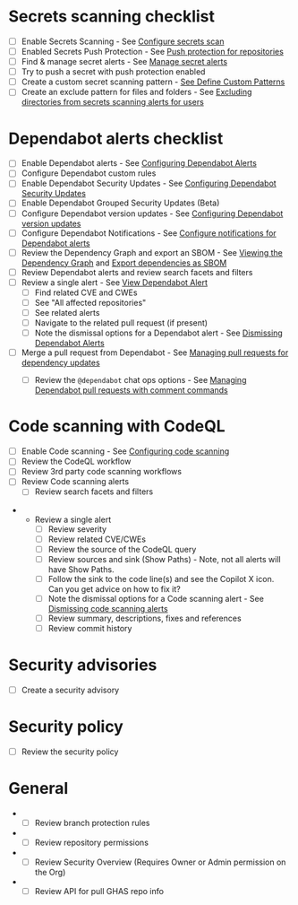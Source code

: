 # Secrets scanning checklist

* [ ] Enable Secrets Scanning - See [Configure secrets scan](https://docs.github.com/en/enterprise-cloud@latest/code-security/secret-scanning/configuring-secret-scanning-for-your-repositories)
* [ ] Enabled Secrets Push Protection - See [Push protection for repositories](https://docs.github.com/en/enterprise-cloud@latest/code-security/secret-scanning/push-protection-for-repositories-and-organizations)
* [ ] Find & manage secret alerts - See [Manage secret alerts](https://docs.github.com/en/enterprise-cloud@latest/code-security/secret-scanning/managing-alerts-from-secret-scanning)
* [ ] Try to push a secret with push protection enabled
* [ ] Create a custom secret scanning pattern - [See Define Custom Patterns](https://docs.github.com/en/enterprise-cloud@latest/code-security/secret-scanning/defining-custom-patterns-for-secret-scanning)
* [ ] Create an exclude pattern for files and folders - See [Excluding directories from secrets scanning alerts for users](https://docs.github.com/en/enterprise-cloud@latest/code-security/secret-scanning/configuring-secret-scanning-for-your-repositories#excluding-directories-from-secret-scanning-alerts-for-users)

# Dependabot alerts checklist

* [ ] Enable Dependabot alerts - See [Configuring Dependabot Alerts](https://docs.github.com/en/enterprise-cloud@latest/code-security/dependabot/dependabot-alerts/configuring-dependabot-alerts)
* [ ] Configure Dependabot custom rules
* [ ] Enable Dependabot Security Updates - See [Configuring Dependabot Security Updates](https://docs.github.com/en/enterprise-cloud@latest/code-security/dependabot/dependabot-security-updates/configuring-dependabot-security-updates)
* [ ] Enable Dependabot Grouped Security Updates (Beta)
* [ ] Configure Dependabot version updates - See [Configuring Dependabot version updates](https://docs.github.com/en/enterprise-cloud@latest/code-security/dependabot/dependabot-version-updates/configuring-dependabot-version-updates)
* [ ] Configure Dependabot Notifications - See [Configure notifications for Dependabot alerts](https://docs.github.com/en/enterprise-cloud@latest/code-security/dependabot/dependabot-alerts/configuring-notifications-for-dependabot-alerts)
* [ ] Review the Dependency Graph and export an SBOM - See [Viewing the Dependency Graph](https://docs.github.com/en/enterprise-cloud@latest/code-security/supply-chain-security/understanding-your-software-supply-chain/exploring-the-dependencies-of-a-repository#viewing-the-dependency-graph) and [Export dependencies as SBOM](https://docs.github.com/en/enterprise-cloud@latest/code-security/supply-chain-security/understanding-your-software-supply-chain/exporting-a-software-bill-of-materials-for-your-repository)
* [ ] Review Dependabot alerts and review search facets and filters
* [ ] Review a single alert - See [View Dependabot Alert](https://docs.github.com/en/enterprise-cloud@latest/code-security/dependabot/dependabot-alerts/viewing-and-updating-dependabot-alerts)
    - [ ] Find related CVE and CWEs
    - [ ] See "All affected repositories"
    - [ ] See related alerts
    - [ ]  Navigate to the related pull request (if present)
    - [ ] Note the dismissal options for a Dependabot alert - See [Dismissing Dependabot Alerts](https://docs.github.com/en/enterprise-cloud@latest/code-security/dependabot/dependabot-alerts/viewing-and-updating-dependabot-alerts#dismissing-dependabot-alerts)
* [ ] Merge a pull request from Dependabot - See [Managing pull requests for dependency updates](https://docs.github.com/en/enterprise-cloud@latest/code-security/dependabot/working-with-dependabot/managing-pull-requests-for-dependency-updates)
    - [ ]  Review the `@dependabot` chat ops options - See [Managing Dependabot pull requests with comment commands](https://docs.github.com/en/enterprise-cloud@latest/code-security/dependabot/working-with-dependabot/managing-pull-requests-for-dependency-updates#managing-dependabot-pull-requests-with-comment-commands)


# Code scanning with CodeQL

* [ ] Enable Code scanning - See [Configuring code scanning](https://docs.github.com/en/enterprise-cloud@latest/code-security/code-scanning/enabling-code-scanning/configuring-default-setup-for-code-scanning)
* [ ] Review the CodeQL workflow
* [ ] Review 3rd party code scanning workflows
* [ ] Review Code scanning alerts
    - [ ] Review search facets and filters
* - Review a single alert
    - [ ] Review severity
    - [ ] Review related CVE/CWEs
    - [ ] Review the source of the CodeQL query
    - [ ] Review sources and sink (Show Paths) - Note, not all alerts will have Show Paths.
    - [ ] Follow the sink to the code line(s) and see the Copilot X icon. Can you get advice on how to fix it?
    - [ ] Note the dismissal options for a Code scanning alert - See [Dismissing code scanning alerts]()
    - [ ] Review summary, descriptions, fixes and references
    - [ ] Review commit history

# Security advisories

* [ ] Create a security advisory

# Security policy

* [ ] Review the security policy

# General

* - [ ] Review branch protection rules
* - [ ] Review repository permissions
* - [ ] Review Security Overview (Requires Owner or Admin permission on the Org)
* - [ ] Review API for pull GHAS repo info
